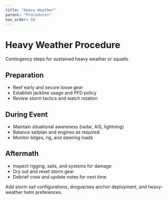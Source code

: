 ```yaml
---
title: "Heavy Weather"
parent: "Procedures"
nav_order: 60
---
```


# Heavy Weather Procedure

Contingency steps for sustained heavy weather or squalls.

## Preparation

- Reef early and secure loose gear
- Establish jackline usage and PFD policy
- Review storm tactics and watch rotation

## During Event

- Maintain situational awareness (radar, AIS, lightning)
- Balance sailplan and engines as required
- Monitor bilges, rig, and steering loads

## Aftermath

- Inspect rigging, sails, and systems for damage
- Dry out and reset storm gear
- Debrief crew and update notes for next time

Add storm sail configurations, drogue/sea anchor deployment, and heavy-weather helm preferences.
